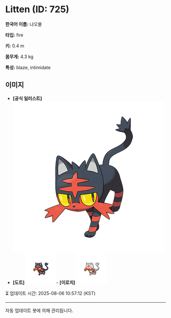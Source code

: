 # Litten (ID: 725)
**한국어 이름:** 냐오불

**타입:** fire

**키:** 0.4 m

**몸무게:** 4.3 kg

**특성:** blaze, intimidate

## 이미지
- **[공식 일러스트]** ![](https://raw.githubusercontent.com/PokeAPI/sprites/master/sprites/pokemon/other/official-artwork/725.png)
- **[도트]** ![](https://raw.githubusercontent.com/PokeAPI/sprites/master/sprites/pokemon/725.png)- **[이로치]** ![](https://raw.githubusercontent.com/PokeAPI/sprites/master/sprites/pokemon/shiny/725.png)


⏳ 업데이트 시간: 2025-08-06 10:57:12 (KST)

---
자동 업데이트 봇에 의해 관리됩니다.
